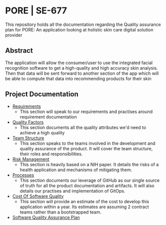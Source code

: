 # PORE | SE-677
This repository holds all the documentation regarding the Quality assurance plan for PORE: An application looking at holistic skin care digital solution provider

## Abstract

The application will allow the consumer/user to use the integrated facial recognition software to get a high-quality and high accuracy skin analysis. Then that data will be sent forward to another section of the app which will be able to compute that data into recommending products for their skin


## Project Documentation
- [Requirements](/requirements/README.md)
  - This section will speak to our requirements and practises around requirement documentation
- [Quality Factors](/quality-assurance/QUALITYFACTORS.md)
  - This section documents all the quality attributes we'd need to achieve a high quality
- [Team Structure](/quality-assurance/ROLES.md)
  - This section speaks to the teams involved in the development and quality assurance of the product. It will cover the team structure, their roles and responsibilities.
- [Risk Management](/risk/README.md)
  - This section is heavily based on a NIH paper. It details the risks of a health application and mechanisms of mitigating them.
- [Processes](/processes/README.md)
  - This section documents our leverage of GitHub as our single source of truth for all the product documentation and artifacts. It will also details our practises and implementation of GitOps.
- [Cost Of Software Quality](/cosq/README.md)
  - This section will provide an estimate of the cost to develop this application within a year. Its estimates are assuming 2 contract teams rather than a bootstrapped team.
- [Software Quality Assurance Plan](/quality-assurance/README.md)
